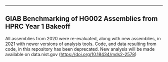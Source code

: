 -------------------
GIAB Benchmarking of HG002 Assemblies from HPRC Year 1 Bakeoff
-------------------
All assemblies from 2020 were re-evaluated, along with new assemblies, in 2021 with newer versions of analysis tools.  Code, and data resulting from code, in this repository has been deprecated.  New analysis will be made available on data.nist.gov (https://doi.org/10.18434/mds2-2578)